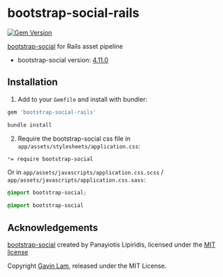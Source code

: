 # bootstrap-social-rails

[![Gem Version](https://badge.fury.io/rb/bootstrap-social-rails.svg)](http://badge.fury.io/rb/bootstrap-social-rails)

[bootstrap-social](https://github.com/lipis/bootstrap-social/) for Rails asset pipeline

- bootstrap-social version: [4.11.0](https://github.com/lipis/bootstrap-social/releases/tag/4.11.0)

## Installation

1. Add to your `Gemfile` and install with bundler:

  ```ruby
  gem 'bootstrap-social-rails'
  ```

  ```bash
  bundle install
  ```

2. Require the bootstrap-social css file in `app/assets/stylesheets/application.css`:

  ```css
  *= require bootstrap-social
  ```
  Or in `app/assets/javascripts/application.css.scss` / `app/assets/javascripts/application.css.sass`:

  ```scss
  @import bootstrap-social;
  ```

  ```sass
  @import bootstrap-social
  ```

## Acknowledgements

[bootstrap-social](https://github.com/lipis/bootstrap-social/) created by Panayiotis Lipiridis, licensed under the [MIT license](https://github.com/lipis/bootstrap-social/blob/gh-pages/LICENCE)

Copyright [Gavin Lam](https://www.gavin.hk), released under the MIT License.
